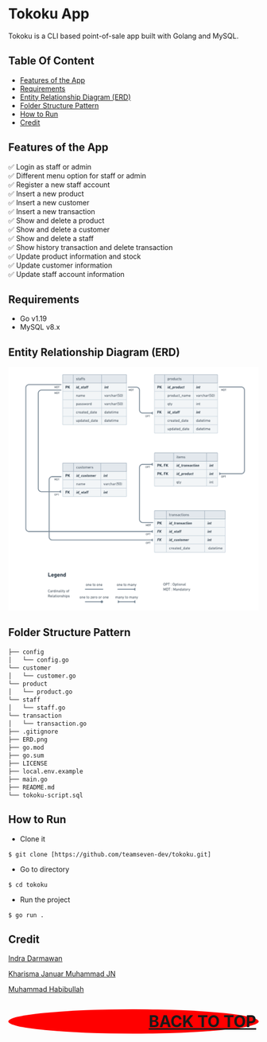 # Tokoku App

Tokoku is a CLI based point-of-sale app built with Golang and MySQL.

## Table Of Content

- [Features of the App](#features-of-the-app)
- [Requirements](#Requirements)
- [Entity Relationship Diagram (ERD)](#entity-relationship-diagram-erd)
- [Folder Structure Pattern](#folder-structure-pattern)
- [How to Run](#how-to-run)
- [Credit](#credit)

## Features of the App
  :white_check_mark: Login as staff or admin\
  :white_check_mark: Different menu option for staff or admin\
  :white_check_mark: Register a new staff account\
  :white_check_mark: Insert a new product\
  :white_check_mark: Insert a new customer\
  :white_check_mark: Insert a new transaction\
  :white_check_mark: Show and delete a product\
  :white_check_mark: Show and delete a customer\
  :white_check_mark: Show and delete a staff\
  :white_check_mark: Show history transaction and delete transaction\
  :white_check_mark: Update product information and stock\
  :white_check_mark: Update customer information\
  :white_check_mark: Update staff account information

## Requirements
- Go v1.19
- MySQL v8.x

## Entity Relationship Diagram (ERD)
![run](./Entity-Relationship-Diagram.png)

## Folder Structure Pattern
```
├── config
│   └── config.go
└── customer
│   └── customer.go
└── product
│   └── product.go
└── staff
│   └── staff.go
└── transaction
│   └── transaction.go
├── .gitignore
├── ERD.png
├── go.mod
├── go.sum
├── LICENSE
├── local.env.example
├── main.go
├── README.md
└── tokoku-script.sql
```

## How to Run

- Clone it

```
$ git clone [https://github.com/teamseven-dev/tokoku.git]
```

- Go to directory

```
$ cd tokoku
```

- Run the project

```
$ go run .
```

## Credit
[Indra Darmawan](https://github.com/e1more)

[Kharisma Januar Muhammad JN](https://github.com/kharismajanuar)

[Muhammad Habibullah](https://github.com/hebobibun)



<p align="right" style="padding: 5px; border-radius: 100%; background-color: red; font-size: 2rem;">
  <b><a href="#tokoku-app">BACK TO TOP</a></b>
</p>
